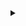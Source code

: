 <details>
  <summary></summary>

<div align="left" class="bold">
  Greetings,
</div>
<br>

I'm Dinis Martinho, an 18-year-old university student with a passion for **generative AI**, **game development**, **computer graphics**, and **web development**. I have experience working with **GANs** and **DDPMs** and have explored applications such as **image generation**, **style transfer**, and **image inpainting**. In addition to that, I've been actively involved in various computer vision tasks, including **segmentation**, **classification**, and **object detection**. I've also had the opportunity to work with text models in the past, which expanded my skill set. 

I've participated in several competitions and projects, constantly applying my skills to develop innovative solutions. One of my notable experiences was in the ARCADE (Automatic Region-based Coronary Artery Disease diagnostics using X-ray angiography images) competition, where I was part of the fifth-placed team (TeamZero). Our team's collaborative effort and innovative approach contributed to our success in the competition, and it was a valuable experience that deepened my understanding of medical imaging and machine learning in a real-world context.

<br>
<div align="right" class="bold">
  Updated: 28/10/2023
</div>
</details>

<!-- 
<p align="center">
  <img src="https://img.shields.io/badge/-C%23-239120?style=flat&logo=c-sharp&logoColor=white" alt="C#">
  <img src="https://img.shields.io/badge/-Unity-000000?style=flat&logo=unity&logoColor=white" alt="Unity">
  <img src="https://img.shields.io/badge/-HLSL-FFD700?style=flat&logo=unity&logoColor=white" alt="HLSL">
  <img src="https://img.shields.io/badge/-React.js-61DAFB?style=flat&logo=react&logoColor=white" alt="React.js">
  <img src="https://img.shields.io/badge/-Tailwind_CSS-38B2AC?style=flat&logo=tailwind-css&logoColor=white" alt="Tailwind CSS">
  <img src="https://img.shields.io/badge/-Python-3776AB?style=flat&logo=python&logoColor=white" alt="Python">
  <img src="https://img.shields.io/badge/-PyTorch-EE4C2C?style=flat&logo=pytorch&logoColor=white" alt="PyTorch">
  <img src="https://img.shields.io/badge/-TensorFlow-FF6F00?style=flat&logo=tensorflow&logoColor=white" alt="TensorFlow">
</p>

